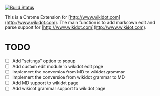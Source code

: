 [![Build Status](https://travis-ci.org/zhanghuimeng/WikidotMdExtension.svg?branch=master)](https://travis-ci.org/zhanghuimeng/WikidotMdExtension)

This is a Chrome Extension for [http://www.wikidot.com](http://www.wikidot.com). The main function is to add markdown edit and parse support for [http://www.wikidot.com](http://www.wikidot.com).

# TODO
- [ ] Add "settings" option to popup
- [ ] Add custom edit module to wikidot edit page
- [ ] Implement the conversion from MD to wikidot grammar
- [ ] Implement the conversion from wikidot grammar to MD
- [ ] Add MD support to wikidot page
- [ ] Add wikidot grammar support to wikidot page

